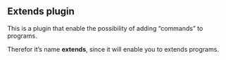 ## Extends plugin

This is a plugin that enable the possibility of adding “commands” to programs.

Therefor it’s name **extends**, since it will enable you to extends programs.

